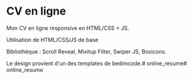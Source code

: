 # CV en ligne

Mon CV en ligne responsive en HTML/CSS + JS.

Utilisation de HTML/CSS/JS de base

Bibliothèque : Scroll Reveal, Mixitup Filter, Swiper JS, Boxicons.

Le design provient d'un des templates de bedimcode.# online_resume# online_resume

